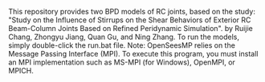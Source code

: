 This repository provides two BPD models of RC joints, based on the study:
"Study on the Influence of Stirrups on the Shear Behaviors of Exterior RC Beam-Column Joints Based on Refined Peridynamic Simulation". by Ruijie Chang, Zhongyu Jiang, Quan Gu, and Ning Zhang.
To run the models, simply double-click the run.bat file.
Note: OpenSeesMP relies on the Message Passing Interface (MPI). To execute this program, you must install an MPI implementation such as MS-MPI (for Windows), OpenMPI, or MPICH.
